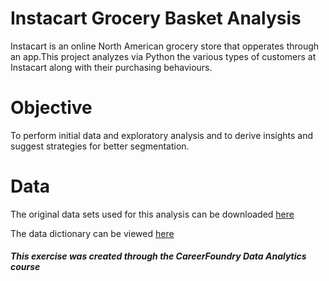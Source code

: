 # Instacart Grocery Basket Analysis
Instacart is an online North American grocery store that opperates through an app.This project analyzes via Python the various types of customers at Instacart along with their purchasing behaviours.

# Objective
To perform initial data and exploratory analysis and to derive insights and suggest strategies for better segmentation. 

# Data
The original data sets used for this analysis can be downloaded [here](https://s3.amazonaws.com/coach-courses-us/public/courses/data-immersion/A4/A4_Data_Assets/4.3_orders_products.zip)

The data dictionary can be viewed [here](https://gist.github.com/jeremystan/c3b39d947d9b88b3ccff3147dbcf6c6b) 

##### This exercise was created through the CareerFoundry Data Analytics course
